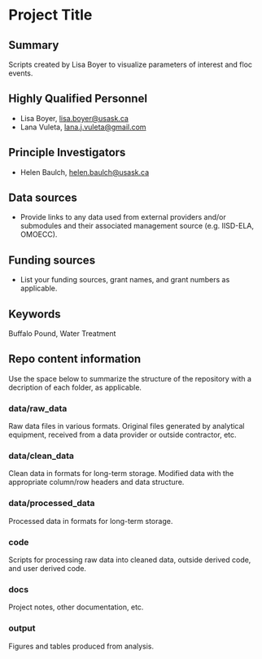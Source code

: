 # Project Title

## Summary

Scripts created by Lisa Boyer to visualize parameters of interest and floc events.

## Highly Qualified Personnel

- Lisa Boyer, lisa.boyer@usask.ca
- Lana Vuleta, lana.j.vuleta@gmail.com

## Principle Investigators

- Helen Baulch, helen.baulch@usask.ca

## Data sources

- Provide links to any data used from external providers and/or submodules and their associated management source (e.g. IISD-ELA, OMOECC).

## Funding sources

- List your funding sources, grant names, and grant numbers as applicable.

## Keywords

Buffalo Pound, Water Treatment

## Repo content information

Use the space below to summarize the structure of the repository with a decription of each folder, as applicable.

### data/raw_data

Raw data files in various formats. Original files generated by analytical equipment, received from a data provider or outside contractor, etc.

### data/clean_data

Clean data in formats for long-term storage. Modified data with the appropriate column/row headers and data structure.

### data/processed_data

Processed data in formats for long-term storage.

### code

Scripts for processing raw data into cleaned data, outside derived code, and user derived code.

### docs

Project notes, other documentation, etc.

### output

Figures and tables produced from analysis.

